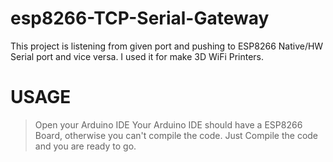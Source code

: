 # esp8266-TCP-Serial-Gateway
This project is listening from given port and pushing to ESP8266 Native/HW Serial port and vice versa. I used it for make 3D WiFi Printers.

# USAGE
> Open your Arduino IDE
> Your Arduino IDE should have a ESP8266 Board, otherwise you can't compile the code.
> Just Compile the code and you are ready to go.
